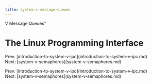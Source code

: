 ```yaml
---
title: system-v-message-queues
---
```


V Message Queues\"

# The Linux Programming Interface

Prev:
\[introduction-to-system-v-ipc](introduction-to-system-v-ipc.md)
Next:
\[system-v-semaphores](system-v-semaphores.md)

Prev:
\[introduction-to-system-v-ipc](introduction-to-system-v-ipc.md)
Next:
\[system-v-semaphores](system-v-semaphores.md)
